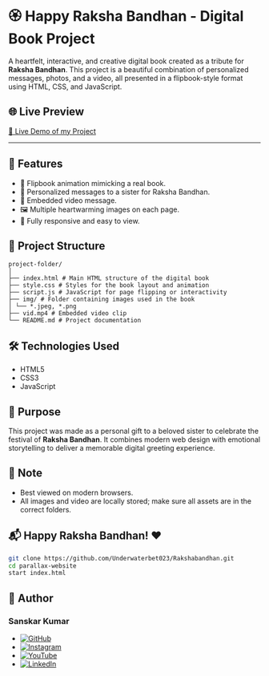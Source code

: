 # 🏵️ Happy Raksha Bandhan - Digital Book Project

A heartfelt, interactive, and creative digital book created as a tribute for **Raksha Bandhan**. This project is a beautiful combination of personalized messages, photos, and a video, all presented in a flipbook-style format using HTML, CSS, and JavaScript.

## 🌐 Live Preview

[🍁 Live Demo of my Project](https://underwaterbet023.github.io/Rakshabandhan/)

---

## 🌸 Features

- 📖 Flipbook animation mimicking a real book.
- 💌 Personalized messages to a sister for Raksha Bandhan.
- 🎥 Embedded video message.
- 🖼️ Multiple heartwarming images on each page.
- 💖 Fully responsive and easy to view.

## 📁 Project Structure
```plaintext
project-folder/
│
├── index.html # Main HTML structure of the digital book
├── style.css # Styles for the book layout and animation
├── script.js # JavaScript for page flipping or interactivity
├── img/ # Folder containing images used in the book
│ └── *.jpeg, *.png
├── vid.mp4 # Embedded video clip
└── README.md # Project documentation

```


## 🛠️ Technologies Used

- HTML5
- CSS3
- JavaScript

## 🎯 Purpose

This project was made as a personal gift to a beloved sister to celebrate the festival of **Raksha Bandhan**. It combines modern web design with emotional storytelling to deliver a memorable digital greeting experience.


## 📌 Note

- Best viewed on modern browsers.
- All images and video are locally stored; make sure all assets are in the correct folders.

## 📬 Happy Raksha Bandhan! ❤️



```bash
git clone https://github.com/Underwaterbet023/Rakshabandhan.git
cd parallax-website
start index.html

```

## 👤 Author
### Sanskar Kumar

- [![GitHub](https://img.shields.io/badge/GitHub-Underwaterbet023-181717?style=flat&logo=github)](https://github.com/Underwaterbet023)
- [![Instagram](https://img.shields.io/badge/Instagram-mainhoonsanskar-E4405F?style=flat&logo=instagram)](https://www.instagram.com/KumarSanskar55)
- [![YouTube](https://img.shields.io/badge/YouTube-SanskarKumar--i1s-FF0000?style=flat&logo=youtube)](https://www.youtube.com/@SanskarKumar-i1s)
- [![LinkedIn](https://img.shields.io/badge/LinkedIn-Sanskar%20Kumar-0077B5?style=flat&logo=linkedin)](https://www.linkedin.com/in/sanskar-kumar-65162a2b5/)

